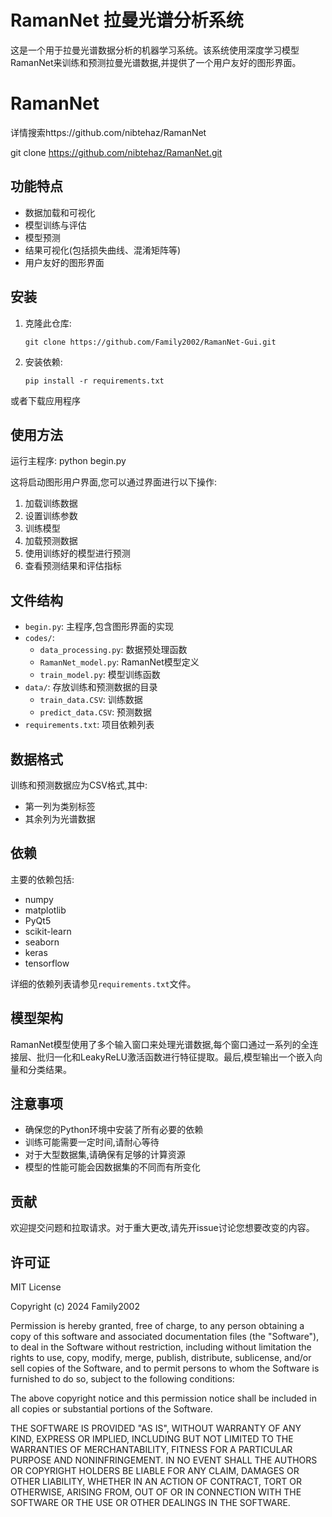 # RamanNet 拉曼光谱分析系统

这是一个用于拉曼光谱数据分析的机器学习系统。该系统使用深度学习模型RamanNet来训练和预测拉曼光谱数据,并提供了一个用户友好的图形界面。

# RamanNet
详情搜索https://github.com/nibtehaz/RamanNet

git clone https://github.com/nibtehaz/RamanNet.git

## 功能特点

- 数据加载和可视化
- 模型训练与评估
- 模型预测
- 结果可视化(包括损失曲线、混淆矩阵等)
- 用户友好的图形界面

## 安装

1. 克隆此仓库:
   ```
   git clone https://github.com/Family2002/RamanNet-Gui.git
   ```

2. 安装依赖:
   ```
   pip install -r requirements.txt
   ```
或者下载应用程序
## 使用方法

运行主程序:
python begin.py

这将启动图形用户界面,您可以通过界面进行以下操作:

1. 加载训练数据
2. 设置训练参数
3. 训练模型
4. 加载预测数据
5. 使用训练好的模型进行预测
6. 查看预测结果和评估指标

## 文件结构

- `begin.py`: 主程序,包含图形界面的实现
- `codes/`:
  - `data_processing.py`: 数据预处理函数
  - `RamanNet_model.py`: RamanNet模型定义
  - `train_model.py`: 模型训练函数
- `data/`: 存放训练和预测数据的目录
  - `train_data.CSV`: 训练数据
  - `predict_data.CSV`: 预测数据
- `requirements.txt`: 项目依赖列表


## 数据格式

训练和预测数据应为CSV格式,其中:
- 第一列为类别标签
- 其余列为光谱数据

## 依赖

主要的依赖包括:
- numpy
- matplotlib
- PyQt5
- scikit-learn
- seaborn
- keras
- tensorflow

详细的依赖列表请参见`requirements.txt`文件。

## 模型架构

RamanNet模型使用了多个输入窗口来处理光谱数据,每个窗口通过一系列的全连接层、批归一化和LeakyReLU激活函数进行特征提取。最后,模型输出一个嵌入向量和分类结果。

## 注意事项

- 确保您的Python环境中安装了所有必要的依赖
- 训练可能需要一定时间,请耐心等待
- 对于大型数据集,请确保有足够的计算资源
- 模型的性能可能会因数据集的不同而有所变化

## 贡献

欢迎提交问题和拉取请求。对于重大更改,请先开issue讨论您想要改变的内容。

## 许可证

MIT License

Copyright (c) 2024 Family2002

Permission is hereby granted, free of charge, to any person obtaining a copy
of this software and associated documentation files (the "Software"), to deal
in the Software without restriction, including without limitation the rights
to use, copy, modify, merge, publish, distribute, sublicense, and/or sell
copies of the Software, and to permit persons to whom the Software is
furnished to do so, subject to the following conditions:

The above copyright notice and this permission notice shall be included in all
copies or substantial portions of the Software.

THE SOFTWARE IS PROVIDED "AS IS", WITHOUT WARRANTY OF ANY KIND, EXPRESS OR
IMPLIED, INCLUDING BUT NOT LIMITED TO THE WARRANTIES OF MERCHANTABILITY,
FITNESS FOR A PARTICULAR PURPOSE AND NONINFRINGEMENT. IN NO EVENT SHALL THE
AUTHORS OR COPYRIGHT HOLDERS BE LIABLE FOR ANY CLAIM, DAMAGES OR OTHER
LIABILITY, WHETHER IN AN ACTION OF CONTRACT, TORT OR OTHERWISE, ARISING FROM,
OUT OF OR IN CONNECTION WITH THE SOFTWARE OR THE USE OR OTHER DEALINGS IN THE
SOFTWARE.